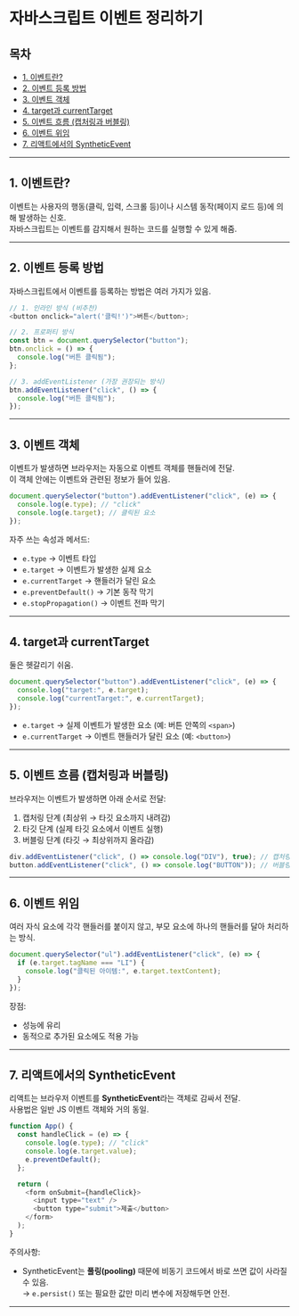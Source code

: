 # 자바스크립트 이벤트 정리하기

## 목차

- [1. 이벤트란?](#1-이벤트란)
- [2. 이벤트 등록 방법](#2-이벤트-등록-방법)
- [3. 이벤트 객체](#3-이벤트-객체)
- [4. target과 currentTarget](#4-target과-currenttarget)
- [5. 이벤트 흐름 (캡처링과 버블링)](#5-이벤트-흐름-캡처링과-버블링)
- [6. 이벤트 위임](#6-이벤트-위임)
- [7. 리액트에서의 SyntheticEvent](#7-리액트에서의-syntheticevent)

---

## 1. 이벤트란?

이벤트는 사용자의 행동(클릭, 입력, 스크롤 등)이나 시스템 동작(페이지 로드 등)에 의해 발생하는 신호.  
자바스크립트는 이벤트를 감지해서 원하는 코드를 실행할 수 있게 해줌.

---

## 2. 이벤트 등록 방법

자바스크립트에서 이벤트를 등록하는 방법은 여러 가지가 있음.

```js
// 1. 인라인 방식 (비추천)
<button onclick="alert('클릭!')">버튼</button>;

// 2. 프로퍼티 방식
const btn = document.querySelector("button");
btn.onclick = () => {
  console.log("버튼 클릭됨");
};

// 3. addEventListener (가장 권장되는 방식)
btn.addEventListener("click", () => {
  console.log("버튼 클릭됨");
});
```

---

## 3. 이벤트 객체

이벤트가 발생하면 브라우저는 자동으로 이벤트 객체를 핸들러에 전달.  
이 객체 안에는 이벤트와 관련된 정보가 들어 있음.

```js
document.querySelector("button").addEventListener("click", (e) => {
  console.log(e.type); // "click"
  console.log(e.target); // 클릭된 요소
});
```

자주 쓰는 속성과 메서드:

- `e.type` → 이벤트 타입
- `e.target` → 이벤트가 발생한 실제 요소
- `e.currentTarget` → 핸들러가 달린 요소
- `e.preventDefault()` → 기본 동작 막기
- `e.stopPropagation()` → 이벤트 전파 막기

---

## 4. target과 currentTarget

둘은 헷갈리기 쉬움.

```js
document.querySelector("button").addEventListener("click", (e) => {
  console.log("target:", e.target);
  console.log("currentTarget:", e.currentTarget);
});
```

- `e.target` → 실제 이벤트가 발생한 요소 (예: 버튼 안쪽의 `<span>`)
- `e.currentTarget` → 이벤트 핸들러가 달린 요소 (예: `<button>`)

---

## 5. 이벤트 흐름 (캡처링과 버블링)

브라우저는 이벤트가 발생하면 아래 순서로 전달:

1. 캡처링 단계 (최상위 → 타깃 요소까지 내려감)
2. 타깃 단계 (실제 타깃 요소에서 이벤트 실행)
3. 버블링 단계 (타깃 → 최상위까지 올라감)

```js
div.addEventListener("click", () => console.log("DIV"), true); // 캡처링
button.addEventListener("click", () => console.log("BUTTON")); // 버블링
```

---

## 6. 이벤트 위임

여러 자식 요소에 각각 핸들러를 붙이지 않고, 부모 요소에 하나의 핸들러를 달아 처리하는 방식.

```js
document.querySelector("ul").addEventListener("click", (e) => {
  if (e.target.tagName === "LI") {
    console.log("클릭된 아이템:", e.target.textContent);
  }
});
```

장점:

- 성능에 유리
- 동적으로 추가된 요소에도 적용 가능

---

## 7. 리액트에서의 SyntheticEvent

리액트는 브라우저 이벤트를 **SyntheticEvent**라는 객체로 감싸서 전달.  
사용법은 일반 JS 이벤트 객체와 거의 동일.

```js
function App() {
  const handleClick = (e) => {
    console.log(e.type); // "click"
    console.log(e.target.value);
    e.preventDefault();
  };

  return (
    <form onSubmit={handleClick}>
      <input type="text" />
      <button type="submit">제출</button>
    </form>
  );
}
```

주의사항:

- SyntheticEvent는 **풀링(pooling)** 때문에 비동기 코드에서 바로 쓰면 값이 사라질 수 있음.  
  → `e.persist()` 또는 필요한 값만 미리 변수에 저장해두면 안전.

---

